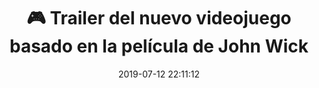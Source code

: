 ---
author_profile: false
title: "🎮 Trailer del nuevo videojuego basado en la película de John Wick"
description: "🎮 Trailer del nuevo videojuego basado en la película de John Wick"
excerpt: "🎮 Trailer del nuevo videojuego basado en la película de John Wick"
header:
  video:
    id: LAaTtGXlGrE
    provider: youtube
comments: true
date: 2019-07-12 22:11:12
tags:
- Acción
- Trailer
categories:
- Vídeo Videojuegos
sidebar:
- title: "Menú de Vídeos"
  nav: vteca
---